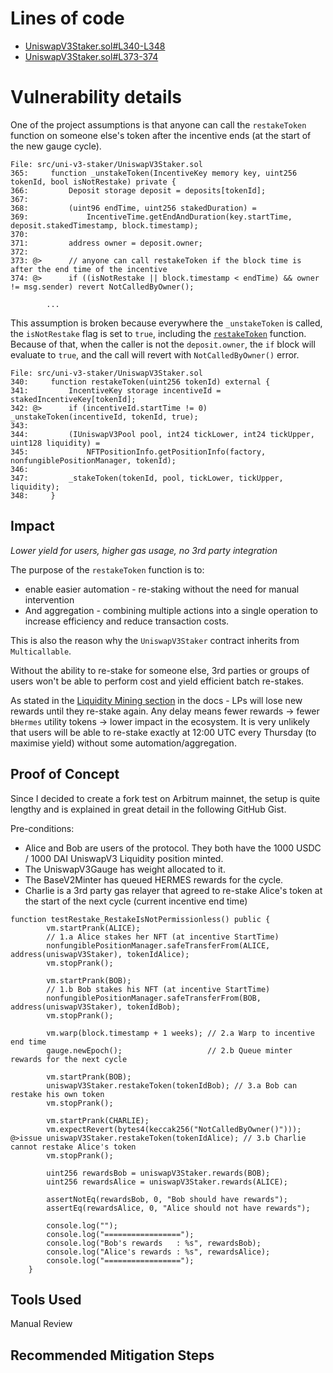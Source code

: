 # Lines of code

- [UniswapV3Staker.sol#L340-L348](https://github.com/code-423n4/2023-05-maia/blob/54a45beb1428d85999da3f721f923cbf36ee3d35/src/uni-v3-staker/UniswapV3Staker.sol#L340-L348)
- [UniswapV3Staker.sol#L373-374](https://github.com/code-423n4/2023-05-maia/blob/54a45beb1428d85999da3f721f923cbf36ee3d35/src/uni-v3-staker/UniswapV3Staker.sol#L373-L374)

# Vulnerability details

One of the project assumptions is that anyone can call the `restakeToken` function on someone else's token after the incentive ends (at the start of the new gauge cycle). 

```solidity
File: src/uni-v3-staker/UniswapV3Staker.sol
365:     function _unstakeToken(IncentiveKey memory key, uint256 tokenId, bool isNotRestake) private {
366:         Deposit storage deposit = deposits[tokenId];
367: 
368:         (uint96 endTime, uint256 stakedDuration) =
369:             IncentiveTime.getEndAndDuration(key.startTime, deposit.stakedTimestamp, block.timestamp);
370: 
371:         address owner = deposit.owner;
372: 
373: @>      // anyone can call restakeToken if the block time is after the end time of the incentive
374: @>      if ((isNotRestake || block.timestamp < endTime) && owner != msg.sender) revert NotCalledByOwner();
		
		...
```

This assumption is broken because everywhere the `_unstakeToken` is called, the `isNotRestake` flag is set to `true`, including the [`restakeToken`](https://github.com/code-423n4/2023-05-maia/blob/54a45beb1428d85999da3f721f923cbf36ee3d35/src/uni-v3-staker/UniswapV3Staker.sol#L342) function. Because of that, when the caller is not the `deposit.owner`, the `if` block will evaluate to `true`, and the call will revert with `NotCalledByOwner()` error.

```solidity
File: src/uni-v3-staker/UniswapV3Staker.sol
340:     function restakeToken(uint256 tokenId) external {
341:         IncentiveKey storage incentiveId = stakedIncentiveKey[tokenId];
342: @>      if (incentiveId.startTime != 0) _unstakeToken(incentiveId, tokenId, true);
343: 
344:         (IUniswapV3Pool pool, int24 tickLower, int24 tickUpper, uint128 liquidity) =
345:             NFTPositionInfo.getPositionInfo(factory, nonfungiblePositionManager, tokenId);
346: 
347:         _stakeToken(tokenId, pool, tickLower, tickUpper, liquidity);
348:     }
```

## Impact

*Lower yield for users, higher gas usage, no 3rd party integration*

The purpose of the `restakeToken` function is to: 
- enable easier automation - re-staking without the need for manual intervention 
-  And aggregation - combining multiple actions into a single operation to increase efficiency and reduce transaction costs. 

This is also the reason why the `UniswapV3Staker` contract inherits from `Multicallable`.

Without the ability to re-stake for someone else, 3rd parties or groups of users won't be able to perform cost and yield efficient batch re-stakes. 

As stated in the [Liquidity Mining section](https://v2-docs.maiadao.io/protocols/Hermes/overview/gauges/uni-v3#liquidity-mining) in the docs - LPs will lose new rewards until they re-stake again. Any delay means fewer rewards -> fewer `bHermes` utility tokens -> lower impact in the ecosystem. It is very unlikely that users will be able to re-stake exactly at 12:00 UTC every Thursday (to maximise yield) without some automation/aggregation.

## Proof of Concept

Since I decided to create a fork test on Arbitrum mainnet, the setup is quite lengthy and is explained in great detail in the following GitHub Gist.

Pre-conditions:
- Alice and Bob are users of the protocol. They both have the 1000 USDC / 1000 DAI UniswapV3 Liquidity position minted. 
- The UniswapV3Gauge has weight allocated to it. 
- The BaseV2Minter has queued HERMES rewards for the cycle. 
- Charlie is a 3rd party gas relayer that agreed to re-stake Alice's token at the start of the next cycle (current incentive end time)

```solidity
function testRestake_RestakeIsNotPermissionless() public {
        vm.startPrank(ALICE);
        // 1.a Alice stakes her NFT (at incentive StartTime)
        nonfungiblePositionManager.safeTransferFrom(ALICE, address(uniswapV3Staker), tokenIdAlice);
        vm.stopPrank();

        vm.startPrank(BOB);
        // 1.b Bob stakes his NFT (at incentive StartTime)
        nonfungiblePositionManager.safeTransferFrom(BOB, address(uniswapV3Staker), tokenIdBob);
        vm.stopPrank();

        vm.warp(block.timestamp + 1 weeks); // 2.a Warp to incentive end time
        gauge.newEpoch();                   // 2.b Queue minter rewards for the next cycle

        vm.startPrank(BOB);
        uniswapV3Staker.restakeToken(tokenIdBob); // 3.a Bob can restake his own token
        vm.stopPrank();

        vm.startPrank(CHARLIE);
        vm.expectRevert(bytes4(keccak256("NotCalledByOwner()")));
@>issue uniswapV3Staker.restakeToken(tokenIdAlice); // 3.b Charlie cannot restake Alice's token
        vm.stopPrank();

        uint256 rewardsBob = uniswapV3Staker.rewards(BOB);
        uint256 rewardsAlice = uniswapV3Staker.rewards(ALICE);

        assertNotEq(rewardsBob, 0, "Bob should have rewards");
        assertEq(rewardsAlice, 0, "Alice should not have rewards");

        console.log("");
        console.log("=================");
        console.log("Bob's rewards   : %s", rewardsBob);
        console.log("Alice's rewards : %s", rewardsAlice);
        console.log("=================");
    }
```



## Tools Used

Manual Review

## Recommended Mitigation Steps


